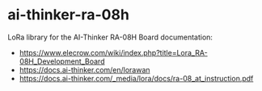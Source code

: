 # ai-thinker-ra-08h
LoRa library for the AI-Thinker RA-08H
Board documentation:
- https://www.elecrow.com/wiki/index.php?title=Lora_RA-08H_Development_Board
- https://docs.ai-thinker.com/en/lorawan
- https://docs.ai-thinker.com/_media/lora/docs/ra-08_at_instruction.pdf
